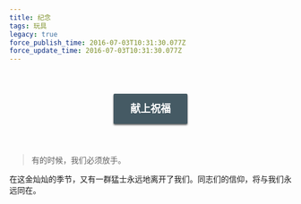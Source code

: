 ```yaml
---
title: 纪念
tags: 玩具
legacy: true
force_publish_time: 2016-07-03T10:31:30.077Z
force_update_time: 2016-07-03T10:31:30.077Z
---
```


<style>
.entry-container {
  text-align: center;
}
.post-entry {
  border: none;
  outline: 0;
  margin: 40px auto;
  padding: 15px 30px;
  
  font-size: 18px;
  line-height: 24px;
  color: white;
  font-weight: bolder;
  
  background-color: #455A64;
  transition: box-shadow 0.5s ease;
  box-shadow: rgba(0,0,0,.6) 0 2px 3px;
  
  border-radius: 2px;
  
  cursor: pointer;
}

.post-entry:hover {
  box-shadow: rgba(0,0,0,.6) 0 4px 6px;
}
</style>

<div class="entry-container">
  <a href="http://memorial.thsitg.org" style="opacity: 1">
    <button class="post-entry">献上祝福</button>
  </a>
</div>

> 有的时候，我们必须放手。

在这金灿灿的季节，又有一群猛士永远地离开了我们。同志们的信仰，将与我们永远同在。
